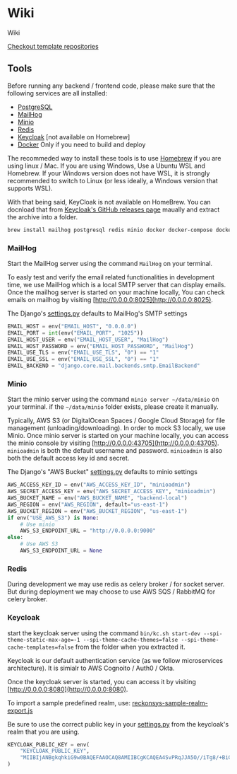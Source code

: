 # Wiki

Wiki

[Checkout template repositories](https://github.com/orgs/reckonsys/repositories?type=template) 
 
## Tools

Before running any backend / frontend code, please make sure that the following services are all installed:

* [PostgreSQL](https://www.postgresql.org/)
* [MailHog](https://github.com/mailhog/MailHog)
* [Minio](https://min.io/)
* [Redis](https://redis.io/)
* [Keycloak](https://www.keycloak.org/) [not available on Homebrew]
* [Docker](https://www.docker.com/) Only if you need to build and deploy

The recommeded way to install these tools is to use [Homebrew](https://brew.sh/) if you are using linux / Mac. If you are using Windows, Use a Ubuntu WSL and Homebrew. If your Windows version does not have WSL, it is strongly recommended to switch to Linux (or less ideally, a Windows version that supports WSL).

With that being said, KeyCloak is not available on HomeBrew. You can docnload that from [Keycloak's GitHub releases page](https://github.com/keycloak/keycloak/releases) maually and extract the archive into a folder.

```sh
brew install mailhog postgresql redis minio docker docker-compose docker-machine
```

### MailHog

Start the MailHog server using the command `MailHog` on your terminal.

To easly test and verify the email related functionalities in development time, we use MailHog which is a local SMTP server that can display emails. Once the mailhog server is started on your machine locally, You can check emails on mailhog by visiting [http://0.0.0.0:8025](http://0.0.0.0:8025).

The Django's [settings.py](https://github.com/reckonsys/backend/blob/develop/backend/settings.py) defaults to MailHog's SMTP settings

```py
EMAIL_HOST = env("EMAIL_HOST", "0.0.0.0")
EMAIL_PORT = int(env("EMAIL_PORT", "1025"))
EMAIL_HOST_USER = env("EMAIL_HOST_USER", "MailHog")
EMAIL_HOST_PASSWORD = env("EMAIL_HOST_PASSWORD", "MailHog")
EMAIL_USE_TLS = env("EMAIL_USE_TLS", "0") == "1"
EMAIL_USE_SSL = env("EMAIL_USE_SSL", "0") == "1"
EMAIL_BACKEND = "django.core.mail.backends.smtp.EmailBackend"
```

### Minio

Start the minio server using the command `minio server ~/data/minio` on your terminal. if the `~/data/minio` folder exists, please create it manually. 

Typically, AWS S3 (or DigitalOcean Spaces / Google Cloud Storage) for file management (unloading/downloading). In order to mock S3 locally, we use Minio. Once minio server is started on your machine locally, you can access the minio console by visiting [http://0.0.0.0:43705](http://0.0.0.0:43705). `minioadmin` is both the default username and password. `minioadmin` is also both the default access key id and secret.

The Django's "AWS Bucket" [settings.py](https://github.com/reckonsys/backend/blob/develop/backend/settings.py) defaults to minio settings

```py
AWS_ACCESS_KEY_ID = env("AWS_ACCESS_KEY_ID", "minioadmin")
AWS_SECRET_ACCESS_KEY = env("AWS_SECRET_ACCESS_KEY", "minioadmin")
AWS_BUCKET_NAME = env("AWS_BUCKET_NAME", "backend-local")
AWS_REGION = env("AWS_REGION", default="us-east-1")
AWS_BUCKET_REGION = env("AWS_BUCKET_REGION", "us-east-1")
if env("USE_AWS_S3") is None:
    # Use minio
    AWS_S3_ENDPOINT_URL = "http://0.0.0.0:9000"
else:
    # Use AWS S3
    AWS_S3_ENDPOINT_URL = None
```

### Redis

During development we may use redis as celery broker / for socket server. But during deployment we may choose to use AWS SQS / RabbitMQ for celery broker.

### Keycloak

start the keycloak server using the command `bin/kc.sh start-dev --spi-theme-static-max-age=-1 --spi-theme-cache-themes=false --spi-theme-cache-templates=false` from the folder when you extracted it.

Keycloak is our default authentication service (as we follow microservices architecture).  It is simialr to AWS Cognoito / Auth0 / Okta. 

Once the keycloak server is started, you can access it by visiting [http://0.0.0.0:8080](http://0.0.0.0:8080).

To import a sample predefined realm, use: [reckonsys-sample-realm-export.js](https://github.com/reckonsys/keycloak/blob/main/reckonsys-sample-realm-export.js)

Be sure to use the correct public key in your [settings.py](https://github.com/reckonsys/backend/blob/develop/backend/settings.py) from the keycloak's realm that you are using.

```py
KEYCLOAK_PUBLIC_KEY = env(
    "KEYCLOAK_PUBLIC_KEY",
    "MIIBIjANBgkqhkiG9w0BAQEFAAOCAQ8AMIIBCgKCAQEA4SvPRqJJA5O//iTg8/+BiCOZB2c0lK8TQ8plfem3md+OFhNC0d21Uzq8PGOSP/BrU/xeqg0DHvlzcriOTC0ZwceP0isIjUNHz1+sRRVPt69b/+HM331IGkuqTs4qk76ExTD4IMZ3nv0GHsKHZCOanRTSbqQTMaDaW3casXkFQyOYhyEbBu3atFZ+vWtMUkgFJ9wgHSOhWdJkX2JxzR65y/BgiJUtocn7YprKLxEKjHk4b+gLGPE017O81ooInbgH2XcZjxsG/S3Rpw4TSOh/6mpBCYb1YTYT3GzpVCoQ5K+AzEoo+eR+jp1zhe4GgZWLHpPgkKoOVvO7m3+FPXHvWwIDAQAB",  # noqa:E501
)
```
